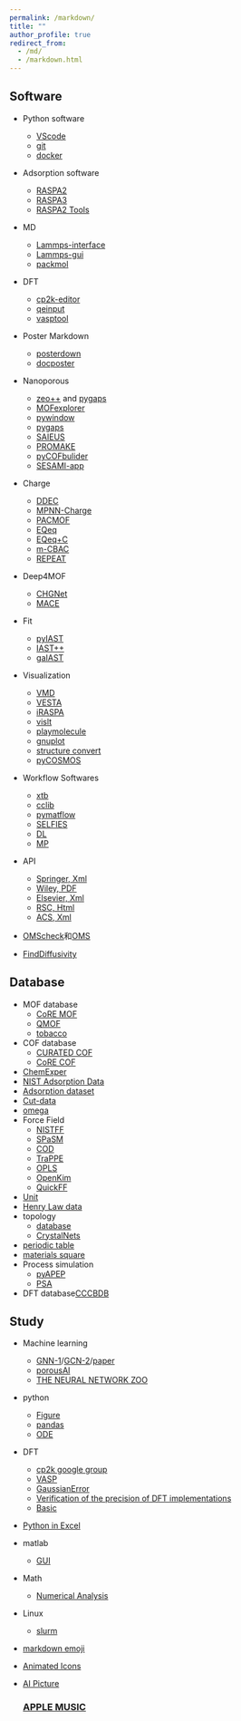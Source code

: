 ```yaml
---
permalink: /markdown/
title: ""
author_profile: true
redirect_from: 
  - /md/
  - /markdown.html
---
```


## Software          
* Python software                             
  * [VScode](https://code.visualstudio.com/)                                                                              
  * [git](https://git-scm.com/ "git")                        
  * [docker](https://www.docker.com/)                                   
* Adsorption software
  * [RASPA2](https://github.com/iRASPA/RASPA2)
  * [RASPA3](https://github.com/iRASPA/raspa3)                                  
  * [RASPA2 Tools](https://github.com/haoyuanchen/RASPA-tools/tree/master)                             
* MD                                                         
  * [Lammps-interface](https://github.com/peteboyd/lammps_interface/)
  * [Lammps-gui](https://download.lammps.org/testing/)                   
  * [packmol](https://m3g.github.io/packmol/)        
* DFT
  * [cp2k-editor](https://github.com/avishart/CP2K_Editor/)
  * [qeinput](https://www.materialscloud.org/work/tools/qeinputgenerator)
  * [vasptool](https://theory.cm.utexas.edu/vtsttools/index.html)                                               
* Poster Markdown
  * [posterdown](https://github.com/brentthorne/posterdown?tab=readme-ov-file#getting-started)
  * [docposter](https://github.com/bbucior/docposter/tree/main?tab=readme-ov-file)                       
* Nanoporous
  * [zeo++](http://www.zeoplusplus.org/) and [pygaps](https://pygaps.readthedocs.io/en/master/)          
  * [MOFexplorer](http://mausdin.github.io/MOFsite/mofPage.html)   
  * [pywindow](https://github.com/JelfsMaterialsGroup/pywindow)    
  * [pygaps](https://github.com/pauliacomi/pygaps)                           
  * [SAIEUS](http://www.nldft.com/download/)
  * [PROMAKE](https://github.com/sxm13/PORMAKE)
  * [pyCOFbulider](https://github.com/sxm13/pyCOFBuilder)                                         
  * [SESAMI-app](https://sesami-web.org/)                                        
* Charge
  * [DDEC](https://sourceforge.net/projects/ddec/)                     
  * [MPNN-Charge](https://github.com/SimonEnsemble/mpn_charges)             
  * [PACMOF](https://github.com/snurr-group/pacmof)                                                        
  * [EQeq](https://github.com/numat/EQeq)                
  * [EQeq+C](https://pubs.acs.org/doi/10.1021/acs.jctc.5b00037)            
  * [m-CBAC](https://pubs.acs.org/doi/10.1021/acs.jpcc.0c01524)          
  * [REPEAT](https://github.com/uowoolab/REPEAT-Assigner)
* Deep4MOF
  * [CHGNet](https://github.com/CederGroupHub/chgnet)                                
  * [MACE](https://mace-docs.readthedocs.io/en/latest/guide/training.html#data-keys)                  
* Fit
  * [pyIAST](https://github.com/CorySimon/pyIAST/)            
  * [IAST++](https://sangwon91.github.io/IASTpp/)      
  * [gaIAST](https://github.com/salrodgom/gaiast)              
* Visualization             
  * [VMD](https://www.ks.uiuc.edu/Research/vmd/)      
  * [VESTA](https://jp-minerals.org/vesta/en/)  
  * [iRASPA](https://iraspa.org/)                  
  * [vislt](https://wci.llnl.gov/simulation/computer-codes/visit/executables)       
  * [playmolecule](https://open.playmolecule.org/)                                         
  * [gnuplot](http://www.gnuplot.info/)                             
  * [structure convert](https://www.cheminfo.org/Chemistry/Cheminformatics/FormatConverter/index.html)
  * [pyCOSMOS](https://github.com/shivamrkparashar/pyCOSMOS)                                             
                                                        
* Workflow Softwares     
  * [xtb](https://xtb-docs.readthedocs.io/en/latest/contents.html)                  
  * [cclib](https://cclib.github.io/ "cclib")  
  * [pymatflow](https://pymatflow.readthedocs.io/en/latest/index.html)
  * [SELFIES](https://selfiesv2.readthedocs.io/en/latest/tutorial.html#The-Basics)
  * [DL](https://matbench-discovery.materialsproject.org/models)                                                         
  * [MP](https://contribs.materialsproject.org/)                                 
* API
  * [Springer, Xml](https://dev.springernature.com/)
  * [Wiley, PDF](https://onlinelibrary.wiley.com/library-info/resources/text-and-datamining)
  * [Elsevier, Xml](https://dev.elsevier.com/)
  * [RSC, Html](https://developer.rsc.org/create-an-api-key)
  * [ACS, Xml](https://www.acs.org/events/all-events/rapid-delivery-of-api-enables-accelerated-ind-application-challenges-and-solutions.html)                                         
* [OMScheck](https://github.com/kjappelbaum/mofchecker)和[OMS](https://github.com/emmhald/open_metal_detector)      
* [FindDiffusivity](https://openpnm.org/examples/applications/effective_diffusivity_and_tortuosity.html)                                         
 
## Database         
* MOF database
  * [CoRE MOF](https://zenodo.org/record/3677685#.X8uDkrniuUl)                          
  * [QMOF](https://github.com/arosen93/QMOF)                                         
  * [tobacco](https://github.com/tobacco-mofs/tobacco_3.0)     
* COF database                                           
  * [CURATED COF](https://github.com/danieleongari/CURATED-COFs)                 
  * [CoRE COF](https://github.com/core-cof/CoRE-COF-Database)                          
* [ChemExper](http://www.chemexper.com/)                                                                                    
* [NIST Adsorption Data](https://adsorption.nist.gov/index.php#home)    
* [Adsorption dataset](https://datahub.hymarc.org/dataset)                                                     
* [Cut-data](https://apps.automeris.io/wpd/)                                                   
* [omega](http://www.ap1700.com/ShowWord33.htm)     
* Force Field
  * [NISTFF](https://www.ctcms.nist.gov/potentials/)
  * [SPaSM](https://spasmmini.weebly.com/potentials.html)
  * [COD](http://www.crystallography.net/cod/search.html)
  * [TraPPE](http://trappe.oit.umn.edu/)                       
  * [OPLS](http://zarbi.chem.yale.edu/ligpargen/)                                                                  
  * [OpenKim](https://openkim.org/)                                      
  * [QuickFF](https://github.com/molmod/QuickFF)                                         
* [Unit](https://www.colby.edu/chemistry/PChem/Hartree.html)
* [Henry Law data](https://www.henrys-law.org/henry/)                                                                       
* topology
  * [database](http://rcsr.anu.edu.au/nets)
  * [CrystalNets](https://progs.coudert.name/topology)                                                          
* [periodic table](https://pubchem.ncbi.nlm.nih.gov/periodic-table/)                
* [materials square](https://www.materialssquare.com/blog?category=simulation-tip&language=en)
* Process simulation
  * [pyAPEP](https://sebygaa.github.io/pyAPEP/build/html/index.html)
  * [PSA](https://github.com/PEESEgroup/PSA)                                       
* DFT database[CCCBDB](https://cccbdb.nist.gov/introx.asp)                                                                               
                                         
## Study           
* Machine learning
  * [GNN-1](https://distill.pub/2021/gnn-intro/)/[GCN-2](https://towardsdatascience.com/building-a-graph-convolutional-network-for-molecular-property-prediction-978b0ae10ec4)/[paper](https://pubs.rsc.org/en/content/articlelanding/2024/dd/d4dd00018h)                                                         
  * [porousAI](https://github.com/SimonEnsemble/porous-material-AI-gym?tab=readme-ov-file#construct-your-own-crystal-structures)                                               
  * [THE NEURAL NETWORK ZOO](https://www.asimovinstitute.org/neural-network-zoo/?fbclid=IwAR0YAuNBb5gJNJyemPmaDeO1esIufbgZ9gynGzFO8csWdhFdN4w-KhFtt4k)                                                                    
* python             
  * [Figure](https://www.machinelearningplus.com/plots/top-50-matplotlib-visualizations-the-master-plots-python/)  
  * [pandas](https://github.com/matplotlib/cheatsheets)
  * [ODE](https://ulissigroup.cheme.cmu.edu/F22-06-325/intro.html)                                             
* DFT                         
  * [cp2k google group](https://groups.google.com/g/cp2k)
  * [VASP](https://www.vasp.at/wiki/index.php/Category:VASP6)                                              
  * [GaussianError](https://docs.alliancecan.ca/wiki/Gaussian_error_messages)
  * [Verification of the precision of DFT implementations](https://acwf-verification.materialscloud.org/)
  * [Basic](https://en.wikibooks.org/wiki/Molecular_Simulation)                                 
* [Python in Excel](https://techcommunity.microsoft.com/t5/excel-blog/announcing-python-in-excel-combining-the-power-of-python-and-the/ba-p/3893439)
* matlab
  * [GUI](https://matlabacademy.mathworks.com/kr/details/app-building-onramp/orab)
* Math
  * [Numerical Analysis](https://ocw.mit.edu/courses/2-993j-introduction-to-numerical-analysis-for-engineering-13-002j-spring-2005/pages/calendar/)      
* Linux                                  
  * [slurm](extension://bfdogplmndidlpjfhoijckpakkdjkkil/pdf/viewer.html?file=http%3A%2F%2Fhmli.ustc.edu.cn%2Fdoc%2Fuserguide%2Fslurm-userguide.pdf)
* [markdown emoji](https://www.webfx.com/tools/emoji-cheat-sheet/)
* [Animated Icons](https://www.flaticon.com/animated-icons)
* [AI Picture](https://ideogram.ai/)

                                     
  ### [APPLE MUSIC](https://music.apple.com/cn/library/songs)                                     
